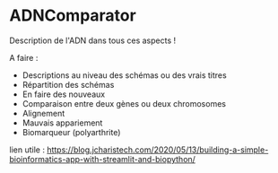 # ADNComparator
Description de l'ADN dans tous ces aspects !

A faire : 
- Descriptions au niveau des schémas ou des vrais titres
- Répartition des schémas
- En faire des nouveaux
- Comparaison entre deux gènes ou deux chromosomes
- Alignement
- Mauvais appariement
- Biomarqueur (polyarthrite)

lien utile :
https://blog.jcharistech.com/2020/05/13/building-a-simple-bioinformatics-app-with-streamlit-and-biopython/

